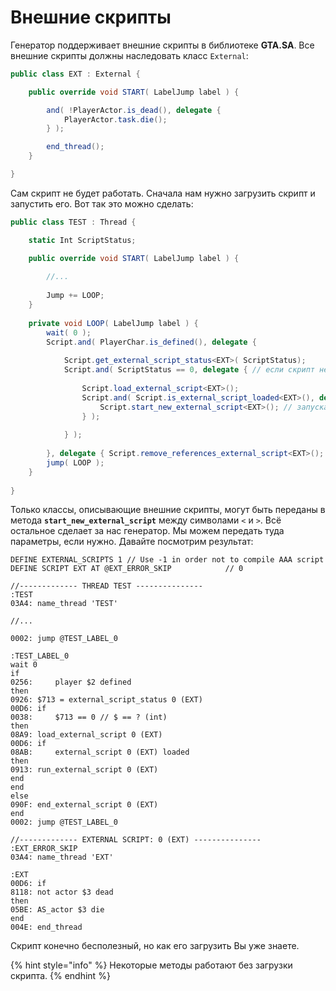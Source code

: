 # Внешние скрипты

Генератор поддерживает внешние скрипты в библиотеке **GTA.SA**. Все внешние скрипты должны наследовать класс `External`:

```csharp
public class EXT : External {

    public override void START( LabelJump label ) {

        and( !PlayerActor.is_dead(), delegate {
            PlayerActor.task.die();
        } );

        end_thread();
    }

}
```

Сам скрипт не будет работать. Сначала нам нужно загрузить скрипт и запустить его. Вот так это можно сделать:

```csharp
public class TEST : Thread {

    static Int ScriptStatus;

    public override void START( LabelJump label ) {
    
        //...
        
        Jump += LOOP;
    }
    
    private void LOOP( LabelJump label ) {
        wait( 0 );            
        Script.and( PlayerChar.is_defined(), delegate {
            
            Script.get_external_script_status<EXT>( ScriptStatus);
            Script.and( ScriptStatus == 0, delegate { // если скрипт не загружен, то загружаем его
                
                Script.load_external_script<EXT>();
                Script.and( Script.is_external_script_loaded<EXT>(), delegate {
                    Script.start_new_external_script<EXT>(); // запускаем скрипт
                } );
                
            } );
            
        }, delegate { Script.remove_references_external_script<EXT>(); } ); // выгружаем сведения о скрипте
        jump( LOOP );
    }
    
}
```

Только классы, описывающие внешние скрипты, могут быть переданы в метода **`start_new_external_script`** между символами `<` и `>`. Всё остальное сделает за нас генератор. Мы можем передать туда параметры, если нужно. Давайте посмотрим результат:

```
DEFINE EXTERNAL_SCRIPTS 1 // Use -1 in order not to compile AAA script
DEFINE SCRIPT EXT AT @EXT_ERROR_SKIP			// 0

//------------- THREAD TEST ---------------
:TEST
03A4: name_thread 'TEST'

//...

0002: jump @TEST_LABEL_0

:TEST_LABEL_0
wait 0
if
0256:     player $2 defined
then
0926: $713 = external_script_status 0 (EXT)
00D6: if
0038:     $713 == 0 // $ == ? (int)
then
08A9: load_external_script 0 (EXT)
00D6: if
08AB:     external_script 0 (EXT) loaded
then
0913: run_external_script 0 (EXT)
end
end
else
090F: end_external_script 0 (EXT)
end
0002: jump @TEST_LABEL_0

//------------- EXTERNAL SCRIPT: 0 (EXT) ---------------
:EXT_ERROR_SKIP
03A4: name_thread 'EXT'

:EXT
00D6: if
8118: not actor $3 dead
then
05BE: AS_actor $3 die
end
004E: end_thread
```

Скрипт конечно бесполезный, но как его загрузить Вы уже знаете.

{% hint style="info" %}
Некоторые методы работают без загрузки скрипта.
{% endhint %}
